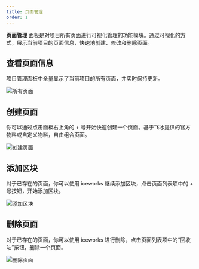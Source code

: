 ```yaml
---
title: 页面管理
order: 1
---
```


**页面管理** 面板是对项目所有页面进行可视化管理的功能模块。通过可视化的方式，展示当前项目的页面信息，快速地创建、修改和删除页面。

## 查看页面信息

项目管理面板中全量显示了当前项目的所有页面，并实时保持更新。

![所有页面](https://img.alicdn.com/tfs/TB16pqYaaL7gK0jSZFBXXXZZpXa-1425-745.gif)

## 创建页面

你可以通过点击面板右上角的 + 号开始快速创建一个页面。基于飞冰提供的官方物料或自定义物料，自由组合页面。

![创建页面](https://img.alicdn.com/tfs/TB1IYa2akL0gK0jSZFAXXcA9pXa-1425-745.gif)

## 添加区块

对于已存在的页面，你可以使用 iceworks 继续添加区块，点击页面列表项中的 + 号按钮，开始添加区块。

![添加区块](https://img.alicdn.com/tfs/TB18GG2abH1gK0jSZFwXXc7aXXa-1425-745.gif)

## 删除页面

对于已存在的页面，你可以使用 iceworks 进行删除，点击页面列表项中的“回收站”按钮，删除一个页面。

![删除页面](https://img.alicdn.com/tfs/TB1tbqYaXP7gK0jSZFjXXc5aXXa-1425-745.gif)
